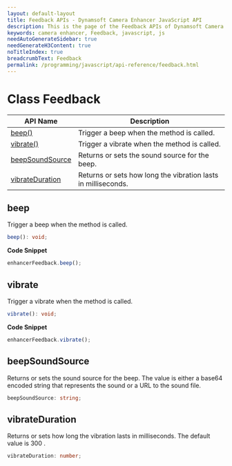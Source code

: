 ```yaml
---
layout: default-layout
title: Feedback APIs - Dynamsoft Camera Enhancer JavaScript API
description: This is the page of the Feedback APIs of Dynamsoft Camera Enhancer JavaScript SDK.
keywords: camera enhancer, Feedback, javascript, js
needAutoGenerateSidebar: true
needGenerateH3Content: true
noTitleIndex: true
breadcrumbText: Feedback
permalink: /programming/javascript/api-reference/feedback.html
---
```


# Class Feedback

| API Name                            | Description                                                   |
| ----------------------------------- | ------------------------------------------------------------- |
| [beep()](#beep)                     | Trigger a beep when the method is called.                     |
| [vibrate()](#vibrate)               | Trigger a vibrate when the method is called.                  |
| [beepSoundSource](#beepsoundsource) | Returns or sets the sound source for the beep.                |
| [vibrateDuration](#vibrateduration) | Returns or sets how long the vibration lasts in milliseconds. |

## beep

Trigger a beep when the method is called.

```typescript
beep(): void;
```

**Code Snippet**

```javascript
enhancerFeedback.beep();
```

## vibrate

Trigger a vibrate when the method is called.

```typescript
vibrate(): void;
```

**Code Snippet**

```javascript
enhancerFeedback.vibrate();
```

## beepSoundSource

Returns or sets the sound source for the beep. The value is either a base64 encoded string that represents the sound or a URL to the sound file.

```typescript
beepSoundSource: string;
```

## vibrateDuration

Returns or sets how long the vibration lasts in milliseconds. The default value is 300 .

```typescript
vibrateDuration: number;
```
